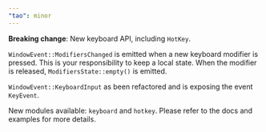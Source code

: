 ```yaml
---
"tao": minor
---
```


**Breaking change**: New keyboard API, including `HotKey`.

`WindowEvent::ModifiersChanged` is emitted when a new keyboard modifier is pressed. This is your responsibility to keep a local state. When the modifier is released, `ModifiersState::empty()` is emitted.

`WindowEvent::KeyboardInput` as been refactored and is exposing the event `KeyEvent`.

New modules available: `keyboard` and `hotkey`. Please refer to the docs and examples for more details.

